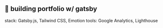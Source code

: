 ## 🚀 building portfolio w/ gatsby
stack: Gatsby.js, Tailwind CSS, Emotion
tools: Google Analytics, Lighthouse
